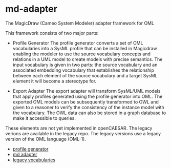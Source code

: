 # md-adapter

The MagicDraw (Cameo System Modeler) adapter framework for OML

This framework consists of two major parts:

* Profile Generator
The profile generator converts a set of OML vocabularies into a SysML profile that can be installed in Magicdraw enabling the modeler to use the source vocabulary concepts and relations in a UML model to create models with precise semantics.
The input vocabulary is given in two parts: the source vocabulary and an associated embedding vocabulary that establishes the relationship between each element of the source vocabulary and a target SysML element it will become a stereotype for.

* Export Adapter
The export adapter will transform SysML/UML models that apply profiles generated using the profile generator into OML. The exported OML models can be subsequently transformed to OWL and given to a reasoner to verify the consistency of the instance model with the vocabulary. The OWL data can also be stored in a graph database to make it accessible to queries.

These elements are not yet implemented in openCAESAR. The legacy verions are available in the legacy repo. The legacy versions use a legacy version of the OML language (OML-1).

* [profile generator](https://github.com/JPL-IMCE/profileGenerator)
* [md adapter]()
* [legacy vocabularies](https://github.com/JPL-IMCE/gov.nasa.jpl.imce.ontologies.public)
